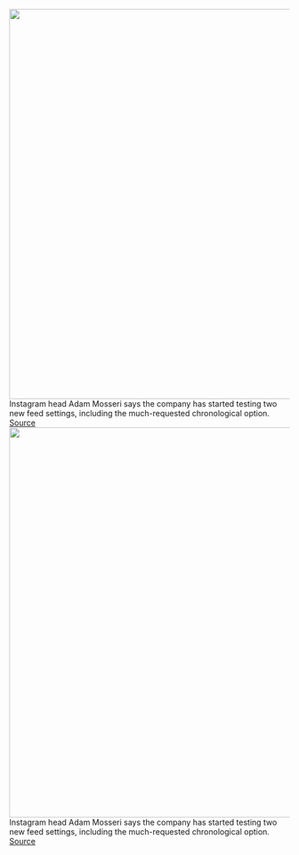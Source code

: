 <img src='https://cdn.vox-cdn.com/thumbor/c24lucw9R7Dwm4L8z1Tun_JuShc=/0x0:1438x952/1200x800/filters:focal(404x326:634x556)/cdn.vox-cdn.com/uploads/chorus_image/image/70351199/Screen_Shot_2022_01_05_at_1.30.42_PM.0.png' width='700px' /><br/>
Instagram head Adam Mosseri says the company has started testing two new feed settings, including the much-requested chronological option.
<a href='https://www.theverge.com/2022/1/5/22868889/new-instagram-chronological-feed-algorithm-tests'> Source <a/><img src='https://cdn.vox-cdn.com/thumbor/c24lucw9R7Dwm4L8z1Tun_JuShc=/0x0:1438x952/1200x800/filters:focal(404x326:634x556)/cdn.vox-cdn.com/uploads/chorus_image/image/70351199/Screen_Shot_2022_01_05_at_1.30.42_PM.0.png' width='700px' /><br/>
Instagram head Adam Mosseri says the company has started testing two new feed settings, including the much-requested chronological option.
<a href='https://www.theverge.com/2022/1/5/22868889/new-instagram-chronological-feed-algorithm-tests'> Source <a/>
